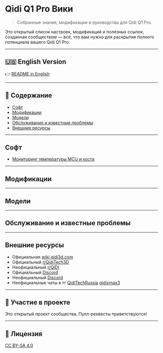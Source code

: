 # Qidi Q1 Pro Вики

> Собранные знания, модификации и руководства для Qidi Q1 Pro.

Это открытый список настроек, модификаций и полезных ссылок, созданная сообществом — всё, что вам нужно для раскрытия полного потенциала вашего Qidi Q1 Pro.

---

## 🇺🇸 English Version

👉 [README in English](README.md)

---

## 📑 Содержание

- [Софт](#софт)
- [Модификации](#модификации)
- [Модели](#Модели)
- [Обслуживание и известные проблемы](#обслуживание-и-известные-проблемы)
- [Внешние ресурсы](#внешние-ресурсы)

---

## Софт
- [Мониторинг температуры MCU и хоста](docs/ru/host-temp-fluidd.md)

---

## Модификации


---

## Модели


---

## Обслуживание и известные проблемы

---

## Внешние ресурсы

- Официальная [wiki qidi3d.com](https://wiki.qidi3d.com/en/Q1-Pro)
- Официальный [r/QidiTech3D ](https://www.reddit.com/r/QidiTech3D)
- Неофициальный [r/QIDI](https://www.reddit.com/r/QIDI)
- Официальный [Discord](https://discord.gg/ygRPsMfR)
- Неофициальный [Discord](https://discord.gg/aQBF34zT)
- Неофициальные чаты в тг [QidiTechRussia](https://t.me/QidiTechRussia) [qidixmax3](https://t.me/qidixmax3)

---

## 🤝 Участие в проекте

Это открытый проект сообщества. Пулл-реквесты приветствуются!

---

## 📝 Лицензия

[CC BY-SA 4.0](https://creativecommons.org/licenses/by-sa/4.0/)
